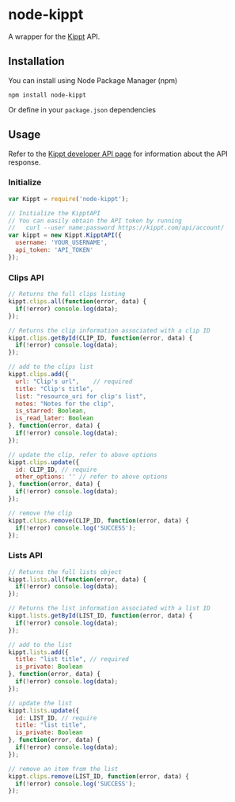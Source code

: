 # node-kippt

A wrapper for the [Kippt](http://kippt.com) API.

## Installation
You can install using Node Package Manager (npm)
```
npm install node-kippt
```
Or define in your `package.json` dependencies


## Usage

Refer to the [Kippt developer API page](https://kippt.com/developers/) for information about the API response.

### Initialize
``` js
var Kippt = require('node-kippt');

// Initialize the KipptAPI
// You can easily obtain the API token by running
//   curl --user name:password https://kippt.com/api/account/
var kippt = new Kippt.KipptAPI({
  username: 'YOUR_USERNAME',
  api_token: 'API_TOKEN'
});
```

### Clips API
``` js
// Returns the full clips listing
kippt.clips.all(function(error, data) {
  if(!error) console.log(data);
});

// Returns the clip information associated with a clip ID
kippt.clips.getById(CLIP_ID, function(error, data) {
  if(!error) console.log(data);
});

// add to the clips list
kippt.clips.add({
  url: "Clip's url",    // required
  title: "Clip's title",
  list: "resource_uri for clip's list",
  notes: "Notes for the clip",
  is_starred: Boolean,
  is_read_later: Boolean
}, function(error, data) {
  if(!error) console.log(data);
});

// update the clip, refer to above options
kippt.clips.update({
  id: CLIP_ID, // require
  other_options: '' // refer to above options
}, function(error, data) {
  if(!error) console.log(data);
});

// remove the clip
kippt.clips.remove(CLIP_ID, function(error, data) {
  if(!error) console.log('SUCCESS');
});
```

### Lists API
``` js
// Returns the full lists object
kippt.lists.all(function(error, data) {
  if(!error) console.log(data);
});

// Returns the list information associated with a list ID
kippt.lists.getById(LIST_ID, function(error, data) {
  if(!error) console.log(data);
});

// add to the list
kippt.lists.add({
  title: "list title", // required
  is_private: Boolean
}, function(error, data) {
  if(!error) console.log(data);
});

// update the list
kippt.lists.update({
  id: LIST_ID, // require
  title: "list title",
  is_private: Boolean
}, function(error, data) {
  if(!error) console.log(data);
});

// remove an item from the list
kippt.clips.remove(LIST_ID, function(error, data) {
  if(!error) console.log('SUCCESS');
});
```
